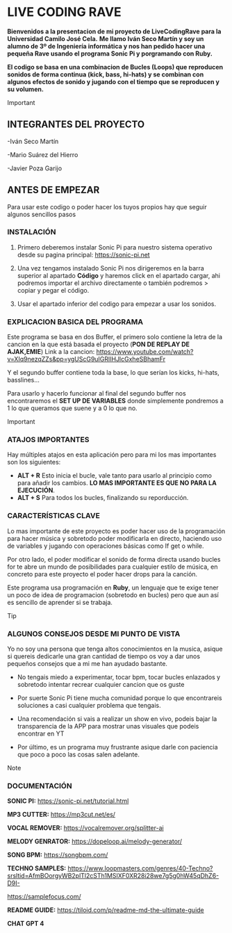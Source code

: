 # LIVE CODING RAVE
**Bienvenidos a la presentacion de mi proyecto de LiveCodingRave para la Universidad Camilo José Cela.** 
**Me llamo Iván Seco Martín y soy un alumno de 3º de Ingeniería informática y nos han pedido hacer una pequeña Rave usando el programa Sonic Pi y porgramando con Ruby.**

**El codigo se basa en una combinacion de Bucles (Loops) que reproducen sonidos de forma continua (kick, bass, hi-hats) y se combinan con algunos efectos de sonido y jugando con el tiempo que se reproducen y su volumen.**

>[!IMPORTANT]
> ## INTEGRANTES DEL PROYECTO
>  -Iván Seco Martín
>
>  -Mario Suárez del Hierro
>
>  -Javier Poza Garijo
>
>
> ## ANTES DE EMPEZAR
>Para usar este codigo o poder hacer los tuyos propios hay que seguir algunos sencillos pasos
>
> ### INSTALACIÓN
>  1. Primero deberemos instalar Sonic Pi para nuestro sistema operativo desde su pagina principal: https://sonic-pi.net
>     
>  2. Una vez tengamos instalado Sonic Pi nos dirigeremos en la barra superior al apartado **Código** y haremos click en el apartado cargar, ahi podremos importar el archivo directamente o también podremos >  copiar y pegar el código.
>    
>  3. Usar el apartado inferior del codigo para empezar a usar los sonidos.

### EXPLICACION BASICA DEL PROGRAMA
Este programa se basa en dos Buffer, el primero solo contiene la letra de la cancion en la que está basada el proyecto (**PON DE REPLAY DE AJAK,EMIE**)
Link a la cancion: https://www.youtube.com/watch?v=XIq9nezqZZs&pp=ygUScG9uIGRlIHJlcGxheSBhamFr

Y el segundo buffer contiene toda la base, lo que serían los kicks, hi-hats, basslines...

Para usarlo y hacerlo funcionar al final del segundo buffer nos encontraremos el **SET UP DE VARIABLES** donde simplemente pondremos a 1 lo que queramos que suene y a 0 lo que no.

> [!IMPORTANT] 
> ### ATAJOS IMPORTANTES
> Hay múltiples atajos en esta aplicación pero para mi los mas importantes son los siguientes:
>  - **ALT + R** Esto inicia el bucle, vale tanto para usarlo al principio como para añadir los cambios.
>    **LO MAS IMPORTANTE ES QUE NO PARA LA EJECUCIÓN**.
> - **ALT + S** Para todos los bucles, finalizando su reporducción.

### CARACTERÍSTICAS CLAVE
Lo mas importante de este proyecto es poder hacer uso de la programación para hacer música y sobretodo poder modificarla en directo, haciendo uso de variables y jugando con operaciones básicas como If get o while.

Por otro lado, el poder modificar el sonido de forma directa usando bucles for te abre un mundo de posibilidades para cualquier estilo de música, en concreto para este proyecto el poder hacer drops para la canción.

Este programa usa programación en **Ruby**, un lenguaje que te exige tener un poco de idea de programacion (sobretodo en bucles) pero que aun así es sencillo de aprender si se trabaja.

> [!TIP]
> ### ALGUNOS CONSEJOS DESDE MI PUNTO DE VISTA
> Yo no soy una persona que tenga altos conocimientos en la musica, asique si quereis dedicarle una gran cantidad de tiempo os voy a dar unos pequeños consejos que a mi me han ayudado bastante.
>   - No tengais miedo a experimentar, tocar bpm, tocar bucles enlazados y sobretodo intentar recrear cualquier cancion que os guste
>     
>   - Por suerte Sonic Pi tiene mucha comunidad porque lo que encontrareis soluciones a casi cualquier problema que tengais.
>
>   - Una recomendación si vais a realizar un show en vivo, podeis bajar la transparencia de la APP para mostrar unas visuales que podeis encontrar en YT
>     
>   - Por último, es un programa muy frustrante asique darle con paciencia que poco a poco las cosas salen adelante.


>[!NOTE]
>### DOCUMENTACIÓN
> **SONIC PI:** https://sonic-pi.net/tutorial.html
>
> **MP3 CUTTER:** https://mp3cut.net/es/
>
> **VOCAL REMOVER:** https://vocalremover.org/splitter-ai
>
> **MELODY GENRATOR:** https://dopeloop.ai/melody-generator/
>
> **SONG BPM:** https://songbpm.com/
>
> **TECHNO SAMPLES:**
>    https://www.loopmasters.com/genres/40-Techno?srsltid=AfmBOorgyWB2plTl2cSTh1MSIXF0XR28i28we7g5g0hW45qDhZ6-D9I-
>
>    https://samplefocus.com/
>
> **README GUIDE:** https://tiloid.com/p/readme-md-the-ultimate-guide
>
> **CHAT GPT 4**
